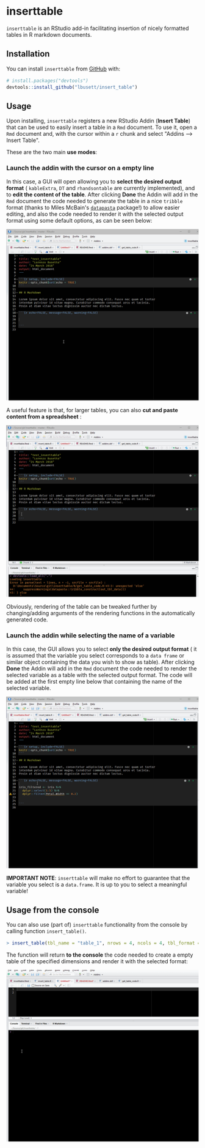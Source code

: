 
<!-- README.md is generated from README.Rmd. Please edit that file -->
inserttable
===========

`inserttable` is an RStudio add-in facilitating insertion of nicely formatted tables in R markdown documents.

Installation
------------

You can install `inserttable` from [GitHub](https://github.com/lbusett/insert_table) with:

``` r
# install.packages("devtools")
devtools::install_github("lbusett/insert_table")
```

Usage
-----

Upon installing, `inserttable` registers a new RStudio Addin (**Insert Table**) that can be used to easily insert a table in a `Rmd` document. To use it, open a `Rmd` document and, with the cursor within a `r` chunk and select "Addins --&gt; Insert Table".

These are the two main **use modes**:

### Launch the addin with the cursor on a empty line

In this case, a GUI will open allowing you to **select the desired output format** ( `kableExtra`, `DT` and `rhandsontable` are currently implemented), and to **edit the content of the table**. After clicking **Done** the Addin will add in the `Rmd` document the code needed to generate the table in a nice `tribble` format (thanks to Miles McBain's [`datapasta`](https://github.com/milesmcbain/datapasta) package!) to allow easier editing, and also the code needed to render it with the selected output format using some default options, as can be seen below:

![](man/Figures/animation_1.gif)

A useful feature is that, for larger tables, you can also **cut and paste content from a spreadsheet** :

![](man/Figures/animation_2.gif)

Obviously, rendering of the table can be tweaked further by changing/adding arguments of the rendering functions in the automatically generated code.

### Launch the addin while selecting the name of a variable

In this case, the GUI allows you to select **only the desired output format** ( it is assumed that the variable you select corresponds to a `data frame` or similar object containing the data you wish to show as table). After clicking **Done** the Addin will add in the `Rmd` document the code needed to render the selected variable as a table with the selected output format. The code will be added at the first empty line below that containing the name of the selected variable.

![](man/Figures/animation_3.gif)

**IMPORTANT NOTE**: `inserttable` will make no effort to guarantee that the variable you select is a `data.frame`. It is up to you to select a meaningful variable!

Usage from the console
----------------------

You can also use (part of) `inserttable` functionality from the console by calling function `insert_table()`.

``` r
> insert_table(tbl_name = "table_1", nrows = 4, ncols = 4, tbl_format = "DT")
```

The function will return **to the console** the code needed to create a empty table of the specified dimensions and render it with the selected format:

![](man/Figures/animation_4.gif)
